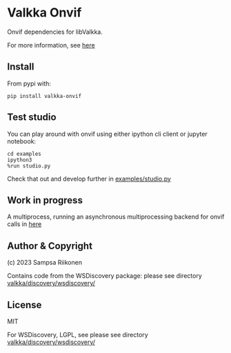 # Valkka Onvif

Onvif dependencies for libValkka.

For more information, see [here](https://elsampsa.github.io/valkka-examples/_build/html/onvif.html)

## Install

From pypi with:
```
pip install valkka-onvif
```

## Test studio

You can play around with onvif using either ipython cli client or jupyter notebook:
```
cd examples
ipython3
%run studio.py
```
Check that out and develop further in [examples/studio.py](examples/studio.py)

## Work in progress

A multiprocess, running an asynchronous multiprocessing backend for onvif calls in [here](valkka/onvif/multiprocess/base.py)

## Author & Copyright

(c) 2023 Sampsa Riikonen

Contains code from the WSDiscovery package: please see directory [valkka/discovery/wsdiscovery/](discovery/wsdiscovery/)

## License

MIT 

For WSDiscovery, LGPL, see please see directory [valkka/discovery/wsdiscovery/](discovery/wsdiscovery/)

